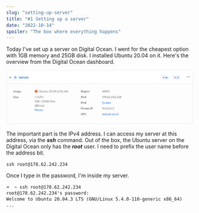 ```yaml
---
slug: "setting-up-server"
title: "#1 Setting up a server"
date: "2022-10-14"
spoiler: "The box where everything happens"
---
```

Today I've set up a server on Digital Ocean. I went for the cheapest option with 1GB memory and 25GB disk. I installed Ubuntu 20.04 on it. Here's the overview from the Digital Ocean dashboard.

![Digital Ocean server](./server-1.png)

The important part is the IPv4 address. I can access my server at this address, via the __*ssh*__ command. Out of the box, the Ubuntu server on the Digital Ocean only has the __*root*__ user. I need to prefix the user name before the address bit.

```
ssh root@178.62.242.234
```

Once I type in the password, I'm inside my server.

```
➜  ~ ssh root@178.62.242.234
root@178.62.242.234's password: 
Welcome to Ubuntu 20.04.3 LTS (GNU/Linux 5.4.0-110-generic x86_64)
...
```